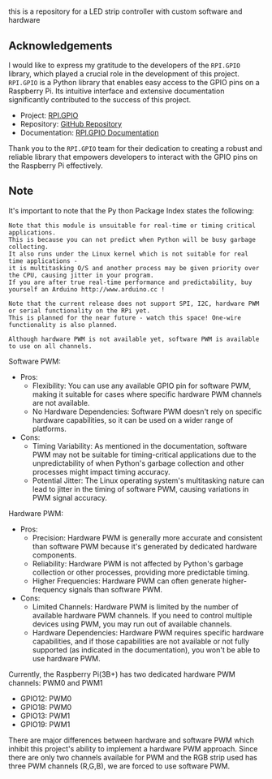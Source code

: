 
#  
 this is a repository for a LED strip controller with custom software and hardware

## Acknowledgements

I would like to express my gratitude to the developers of the `RPI.GPIO` library, which played a crucial role in the development of this project. `RPI.GPIO` is a Python library that enables easy access to the GPIO pins on a Raspberry Pi. Its intuitive interface and extensive documentation significantly contributed to the success of this project.

- Project: [RPI.GPIO](https://pypi.org/project/RPi.GPIO/)
- Repository: [GitHub Repository](https://github.com/Tieske/rpi-gpio)
- Documentation: [RPI.GPIO Documentation](https://sourceforge.net/p/raspberry-gpio-python/wiki/Home/)

Thank you to the `RPI.GPIO` team for their dedication to creating a robust and reliable library that empowers developers to interact with the GPIO pins on the Raspberry Pi effectively.

## Note

It's important to note that the Py thon Package Index states the following:

```
Note that this module is unsuitable for real-time or timing critical applications. 
This is because you can not predict when Python will be busy garbage collecting. 
It also runs under the Linux kernel which is not suitable for real time applications - 
it is multitasking O/S and another process may be given priority over the CPU, causing jitter in your program. 
If you are after true real-time performance and predictability, buy yourself an Arduino http://www.arduino.cc !

Note that the current release does not support SPI, I2C, hardware PWM or serial functionality on the RPi yet. 
This is planned for the near future - watch this space! One-wire functionality is also planned.

Although hardware PWM is not available yet, software PWM is available to use on all channels.
```

Software PWM:
- Pros:
    - Flexibility: You can use any available GPIO pin for software PWM, making it suitable for cases where specific hardware PWM channels are not available.
    - No Hardware Dependencies: Software PWM doesn't rely on specific hardware capabilities, so it can be used on a wider range of platforms.
- Cons:
    - Timing Variability: As mentioned in the documentation, software PWM may not be suitable for timing-critical applications due to the unpredictability of when Python's garbage collection and other processes might impact timing accuracy.
    - Potential Jitter: The Linux operating system's multitasking nature can lead to jitter in the timing of software PWM, causing variations in PWM signal accuracy.

Hardware PWM:
- Pros:
    - Precision: Hardware PWM is generally more accurate and consistent than software PWM because it's generated by dedicated hardware components.
    - Reliability: Hardware PWM is not affected by Python's garbage collection or other processes, providing more predictable timing.
    - Higher Frequencies: Hardware PWM can often generate higher-frequency signals than software PWM.
- Cons:
    - Limited Channels: Hardware PWM is limited by the number of available hardware PWM channels. If you need to control multiple devices using PWM, you may run out of available channels.
    - Hardware Dependencies: Hardware PWM requires specific hardware capabilities, and if those capabilities are not available or not fully supported (as indicated in the documentation), you won't be able to use hardware PWM.

Currently, the Raspberry Pi(3B+) has two dedicated hardware PWM channels: PWM0 and PWM1
- GPIO12:	PWM0
- GPIO18:	PWM0
- GPIO13:	PWM1
- GPIO19:	PWM1

There are major differences between hardware and software PWM which inhibit this project's ability to implement a hardware PWM approach. Since there are only two channels available for PWM and the RGB strip used has three PWM channels (R,G,B), we are forced to use software PWM. 
